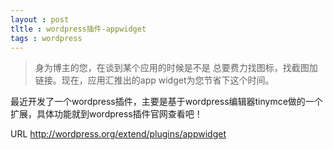 ```yaml
---
layout : post
tltle : wordpress插件-appwidget
tags : wordpress
---
```


> 身为博主的您，在谈到某个应用的时候是不是 总要费力找图标，找截图加链接。现在，应用汇推出的app widget为您节省下这个时间。

最近开发了一个wordpress插件，主要是基于wordpress编辑器tinymce做的一个扩展，具体功能就到wordpress插件官网查看吧！

URL <http://wordpress.org/extend/plugins/appwidget>